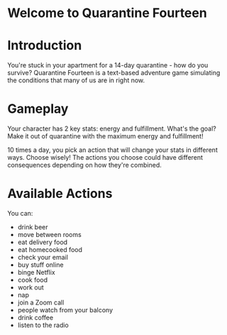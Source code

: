# Welcome to Quarantine Fourteen

# Introduction

You're stuck in your apartment for a 14-day quarantine - how do you survive? Quarantine Fourteen is a text-based adventure game simulating the conditions that many of us are in right now.

# Gameplay

Your character has 2 key stats: energy and fulfillment. What's the goal? Make it out of quarantine with the maximum energy and fulfillment!

10 times a day, you pick an action that will change your stats in different ways. Choose wisely! The actions you choose could have different consequences depending on how they're combined.

# Available Actions
You can:

* drink beer
* move between rooms
* eat delivery food
* eat homecooked food
* check your email
* buy stuff online
* binge Netflix
* cook food
* work out
* nap
* join a Zoom call
* people watch from your balcony
* drink coffee
* listen to the radio
